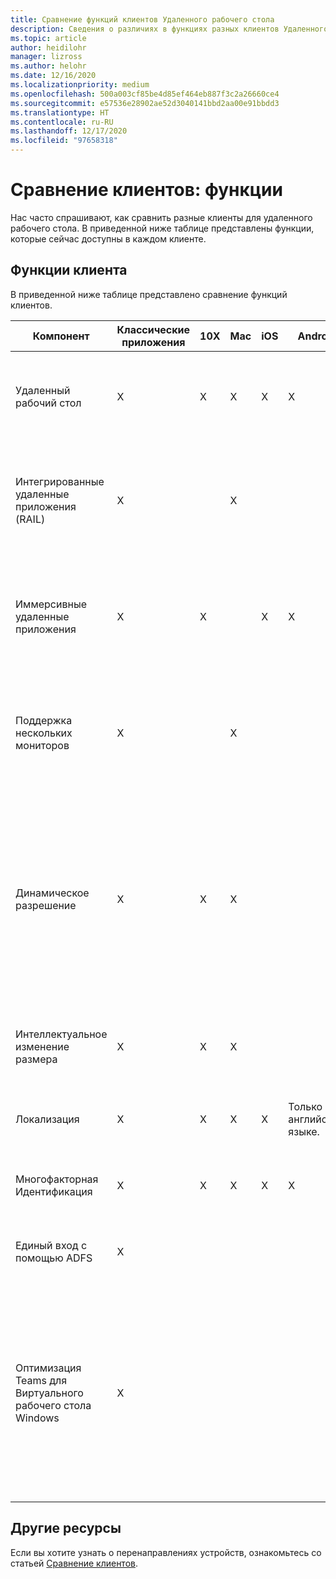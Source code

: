 ```yaml
---
title: Сравнение функций клиентов Удаленного рабочего стола
description: Сведения о различиях в функциях разных клиентов Удаленного рабочего стола.
ms.topic: article
author: heidilohr
manager: lizross
ms.author: helohr
ms.date: 12/16/2020
ms.localizationpriority: medium
ms.openlocfilehash: 500a003cf85be4d85ef464eb887f3c2a26660ce4
ms.sourcegitcommit: e57536e28902ae52d3040141bbd2aa00e91bbdd3
ms.translationtype: HT
ms.contentlocale: ru-RU
ms.lasthandoff: 12/17/2020
ms.locfileid: "97658318"
---
```

# <a name="compare-the-clients-features"></a>Сравнение клиентов: функции

Нас часто спрашивают, как сравнить разные клиенты для удаленного рабочего стола. В приведенной ниже таблице представлены функции, которые сейчас доступны в каждом клиенте.

## <a name="client-features"></a>Функции клиента

В приведенной ниже таблице представлено сравнение функций клиентов.

|Компонент|Классические приложения|10X|Mac|iOS|Android|HTML5|Описание|
|---|---|---|---|---|---|---|---|
| Удаленный рабочий стол | X | X | X | X | X | X | Рабочий стол удаленного компьютера представлен в полноэкранном или оконном режиме. |
| Интегрированные удаленные приложения (RAIL) | X || X |||| Отдельные удаленные приложения, интегрированные в локальный рабочий стол, как если бы они выполнялись локально. |
| Иммерсивные удаленные приложения | X | X || X | X | X | Отдельные удаленные приложения, представленные в окне или полностью развернутые в полноэкранном режиме. |
| Поддержка нескольких мониторов | X | | X | | | | Позволяет пользователю запускать Удаленный рабочий стол или удаленные приложения на всех локальных мониторах. |
| Динамическое разрешение | X | X | X ||| X | Разрешение и ориентация локальных мониторов динамически отражаются в удаленном сеансе. Если клиент работает в оконном режиме, размер удаленного рабочего стола динамически изменяется на размер окна клиента. |
| Интеллектуальное изменение размера | X | X | X |||| Удаленный рабочий стол в оконном режиме динамически масштабируется до размера окна. |
| Локализация | X | X | X | X | Только на английском языке. | X | Пользовательский интерфейс доступен на нескольких языках. |
| Многофакторная Идентификация | X | X | X | X | X | X | Поддержка многофакторной аутентификации для удаленных подключений. |
| Единый вход с помощью ADFS | X ||||| X | Поддерживает единый вход (SSO), используемый со службами ADFS. |
| Оптимизация Teams для Виртуального рабочего стола Windows | X |||||| Оптимизация мультимедиа для Microsoft Teams, обеспечивающая высокое качество вызовов и совместного использования экрана. Подробные сведения см. в статье [Использование Microsoft Teams с Виртуальным рабочим столом Windows](/virtual-desktop/teams-on-wvd). |

## <a name="other-resources"></a>Другие ресурсы

Если вы хотите узнать о перенаправлениях устройств, ознакомьтесь со статьей [Сравнение клиентов](remote-desktop-app-compare.md).
